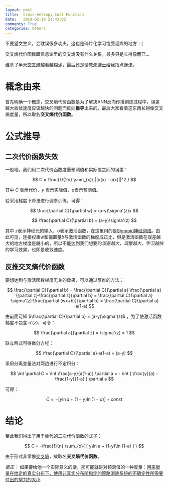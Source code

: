 ```yaml
---
layout: post
title:  Cross-entropy Cost Function
date:   2019-02-19 21:43:02
comments: True
categories: Others
---
```


不要望文生义，会耽误很多功夫。这也是碎片化学习饱受诟病的地方：(

交叉熵代价函数跟信息论里的交叉熵没有什么关系，最多只是长得像而已...

维基了半天[交叉熵](https://zh.wikipedia.org/wiki/%E4%BA%A4%E5%8F%89%E7%86%B5)越看越糊涂，最后还是请教[朱博士](https://www.drifter.fun/)给我指点迷津。

# 概念由来
首先明确一个概念，交叉熵代价函数是为了解决ANN反向传播训练过程中，误差越大收敛速度应该越快的问题而反向**推导**出来的，最后大家看着这东西长得像交叉熵度量，所以取名**交叉熵代价函数**。

# 公式推导
## 二次代价函数失效
一般地，我们用二次代价函数度量预测值和实际值之间的误差：

$$ C = \frac{1}{2n} \sum_{x}{ ||y(x) - a(x)||^2 } $$

其中 $C$ 表示代价，$y$ 表示实际值，$a$表示预测值。

若采用梯度下降法进行调参训练，可得：

$$ \frac{\partial C}{\partial w} = (a-y)\sigma'(z)x $$

$$ \frac{\partial C}{\partial b} = (a-y)\sigma'(z) $$

其中 $z$表示神经元的输入，$\sigma$表示激活函数，在这里用的是[Sigmoid神经网络](https://0lddriv3r.github.io/math/2018/09/12/Sigmoid%E7%A5%9E%E7%BB%8F%E7%BD%91%E7%BB%9C.html)。由此可见，连接权重$w$和偏置量$b$与激活函数的梯度成正比，但是激活函数在误差越大的地方梯度是越小的，所以不能达到我们想要的*误差越大，调整越大，学习越快*的学习效果，也即是收敛速度。

## 反推交叉熵代价函数
要想达到与激活函数梯度无关的效果，可以通过反推的方法：

$$ \frac{\partial C}{\partial b} = \frac{\partial C}{\partial a}·\frac{\partial a}{\partial z}·\frac{\partial z}{\partial b} = \frac{\partial C}{\partial a}·\sigma'(z)·\frac{\partial (wx+b)}{\partial b} = \frac{\partial C}{\partial a}·a(1-a) $$

由前面可知 $\frac{\partial C}{\partial b} = (a-y)\sigma'(z)$ ，为了使激活函数梯度不包含 $\sigma'(z)$，可令：

$$ \frac{\partial a}{\partial z} = \sigma'(z) = 1 $$

联立两式可得微分方程：

$$ \frac{\partial C}{\partial a}·a(1-a) = (a-y) $$

采用分离变量法对两边进行不定积分：

$$ \int \partial C = \int \frac{a-y}{a(1-a)} \partial a = - \int ( \frac{y}{a} - \frac{1-y}{1-a} ) \partial a $$

可得：

$$ C = -[ y\ln a + (1-y)\ln (1-a) ] + const $$

# 结论
至此我们得出了用于替代的二次代价函数的式子：

$$ C = -\frac{1}{n} \sum_{x}{ [ y\ln a + (1-y)\ln (1-a) ] } $$

由于形式非常像[交叉熵](https://zh.wikipedia.org/wiki/%E4%BA%A4%E5%8F%89%E7%86%B5)，故取名**交叉熵代价函数**。

*更正：*
如果要给他一个实际意义的话，那可能就是对预测值的一种度量：[用来衡量在给定的真实分布下，使用非真实分布所指定的策略消除系统的不确定性所需要付出的努力的大小](https://www.zhihu.com/question/41252833)